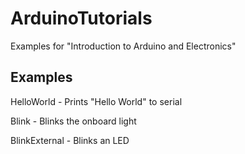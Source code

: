 # ArduinoTutorials
Examples for "Introduction to Arduino and Electronics"

## Examples
HelloWorld - Prints "Hello World" to serial

Blink - Blinks the onboard light

BlinkExternal - Blinks an LED
